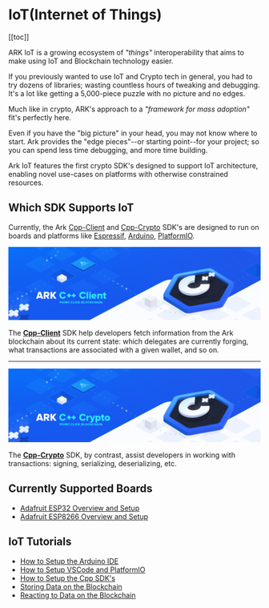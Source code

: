 # IoT(Internet of Things)

[[toc]]

ARK IoT is a growing ecosystem of _"things"_ interoperability that aims to make using IoT and Blockchain technology easier.

If you previously wanted to use IoT and Crypto tech in general, you had to try dozens of libraries; wasting countless hours of tweaking and debugging.  
It's a lot like getting a 5,000-piece puzzle with no picture and no edges.

Much like in crypto, ARK's approach to a _"framework for mass adoption"_ fit's perfectly here.

Even if you have the "big picture" in your head, you may not know where to start.
Ark provides the "edge pieces"--or starting point--for your project; so you can spend less time debugging, and more time building.

Ark IoT features the first crypto SDK's designed to support IoT architecture, enabling novel use-cases on platforms with otherwise constrained resources.

## Which SDK Supports IoT

Currently, the Ark [Cpp-Client](https://github.com/ArkEcosystem/cpp-client) and [Cpp-Crypto](https://github.com/ArkEcosystem/cpp-crypto) SDK's are designed to run on boards and platforms like [Espressif](https://www.espressif.com/), [Arduino](https://www.arduino.cc/), [PlatformIO](https://platformio.org/).

<p align="center">
  <img src="https://raw.githubusercontent.com/ArkEcosystem/cpp-client/master/banner.png" width="900"> 
</p>

The [**Cpp-Client**](https://github.com/ArkEcosystem/cpp-client) SDK help developers fetch information from the Ark blockchain about its current state: which delegates are currently forging, what transactions are associated with a given wallet, and so on. 

---
<p align="center">
  <img src="https://raw.githubusercontent.com/ArkEcosystem/cpp-crypto/master/banner.png" width="900"> 
</p>

The [**Cpp-Crypto**](https://github.com/ArkEcosystem/cpp-crypto) SDK, by contrast, assist developers in working with transactions: signing, serializing, deserializing, etc.

## Currently Supported Boards

- [Adafruit ESP32 Overview and Setup](/tutorials/iot/boards/esp32-adafruit/)
- [Adafruit ESP8266 Overview and Setup](/tutorials/iot/boards/esp8266-adafruit/)

## IoT Tutorials

- [How to Setup the Arduino IDE](/tutorials/iot/environment/arduino/)
- [How to Setup VSCode and PlatformIO](/tutorials/iot/environment/os/)
- [How to Setup the Cpp SDK's](/tutorials/iot/environment/cpp/)
- [Storing Data on the Blockchain](/tutorials/iot/storing-data-on-the-blockchain.md)
- [Reacting to Data on the Blockchain](/tutorials/iot/reacting-to-data-on-the-blockchain.md)
